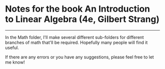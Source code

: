 # Notes for the book An Introduction to Linear Algebra (4e, Gilbert Strang)
---

In the Math folder, I'll make several different sub-folders for different branches of math that'll be required. Hopefully many people will find it useful.

If there are any errors or you have any suggestions, please feel free to let me know!
